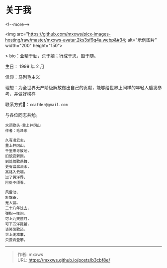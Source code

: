 # 关于我


&lt;!--more--&gt;



&lt;img src=&#34;https://github.com/mxxws/picx-images-hosting/raw/master/mxxws-avatar.2ks3sf9q4a.webp&#34; alt=&#34;示例图片&#34; width=&#34;200&#34; height=&#34;150&#34;&gt;


&gt; bio：业精于勤，荒于嬉；行成于思，毁于随。

生日： 1999 年 2 月

信仰：马列毛主义

理想：为全世界无产阶级解放做出自己的贡献，能够给世界上同样的年轻人启发参考，并做好榜样

联系方式📮：`ccafder@gmail.com`


与各位同志共勉。

```mxxws
水调歌头·重上井冈山
作者：毛泽东

久有凌云志，
重上井冈山。
千里来寻故地，
旧貌变新颜。
到处莺歌燕舞，
更有潺潺流水，
高路入云端。
过了黄洋界，
险处不须看。

风雷动，
旌旗奋，
是人寰。
三十八年过去，
弹指一挥间。
可上九天揽月，
可下五洋捉鳖，
谈笑凯歌还。
世上无难事，
只要肯登攀。
```

---

> 作者: mxxws  
> URL: https://mxxws.github.io/posts/b3cbf8e/  

